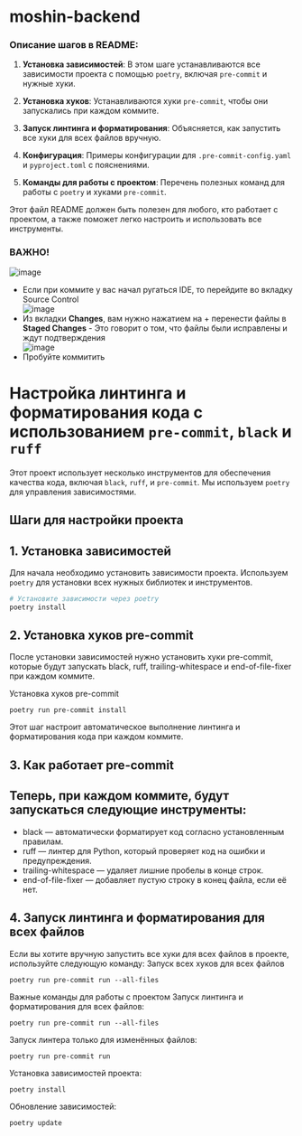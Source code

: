 # moshin-backend

### Описание шагов в README:

1. **Установка зависимостей**: В этом шаге устанавливаются все зависимости проекта с помощью `poetry`, включая `pre-commit` и нужные хуки.

2. **Установка хуков**: Устанавливаются хуки `pre-commit`, чтобы они запускались при каждом коммите.

3. **Запуск линтинга и форматирования**: Объясняется, как запустить все хуки для всех файлов вручную.

4. **Конфигурация**: Примеры конфигурации для `.pre-commit-config.yaml` и `pyproject.toml` с пояснениями.

5. **Команды для работы с проектом**: Перечень полезных команд для работы с `poetry` и хуками `pre-commit`.

Этот файл README должен быть полезен для любого, кто работает с проектом, а также поможет легко настроить и использовать все инструменты.

### ВАЖНО!
   ![image](https://github.com/user-attachments/assets/bdf3150f-4ccf-4d93-84ce-16645976d905)   

   * Если при коммите у вас начал ругаться IDE, то перейдите во вкладку Source Control   
     ![image](https://github.com/user-attachments/assets/2e2ccf2f-689e-4aae-91b0-133b7b88e3ea)   
   * Из вкладки **Changes**, вам нужно нажатием на + перенести файлы в **Staged Changes** - Это говорит о том, что файлы были исправлены и ждут подтверждения   
     ![image](https://github.com/user-attachments/assets/b03cfc12-dbf7-4a2d-9479-0d08341ff81a)   
   * Пробуйте коммитить   



# Настройка линтинга и форматирования кода с использованием `pre-commit`, `black` и `ruff`

Этот проект использует несколько инструментов для обеспечения качества кода, включая `black`, `ruff`, и `pre-commit`. Мы используем `poetry` для управления зависимостями.

## Шаги для настройки проекта

## 1. Установка зависимостей

Для начала необходимо установить зависимости проекта. Используем `poetry` для установки всех нужных библиотек и инструментов.

```bash
# Установите зависимости через poetry
poetry install
```

## 2. Установка хуков pre-commit
После установки зависимостей нужно установить хуки pre-commit, которые будут запускать black, ruff, trailing-whitespace и end-of-file-fixer при каждом коммите.

Установка хуков pre-commit
```
poetry run pre-commit install
```

Этот шаг настроит автоматическое выполнение линтинга и форматирования кода при каждом коммите.

## 3. Как работает pre-commit
## Теперь, при каждом коммите, будут запускаться следующие инструменты:

* black — автоматически форматирует код согласно установленным правилам.
* ruff — линтер для Python, который проверяет код на ошибки и предупреждения.
* trailing-whitespace — удаляет лишние пробелы в конце строк.
* end-of-file-fixer — добавляет пустую строку в конец файла, если её нет.

## 4. Запуск линтинга и форматирования для всех файлов
Если вы хотите вручную запустить все хуки для всех файлов в проекте, используйте следующую команду:
Запуск всех хуков для всех файлов
```
poetry run pre-commit run --all-files
```

Важные команды для работы с проектом
Запуск линтинга и форматирования для всех файлов:
```
poetry run pre-commit run --all-files
```

Запуск линтера только для изменённых файлов:
```
poetry run pre-commit run
```

Установка зависимостей проекта:
```
poetry install
```

Обновление зависимостей:
```
poetry update
```